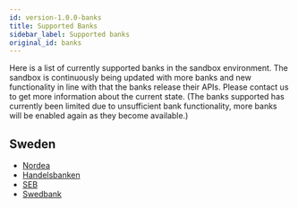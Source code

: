 ```yaml
---
id: version-1.0.0-banks
title: Supported Banks
sidebar_label: Supported banks
original_id: banks
---
```


Here is a list of currently supported banks in the sandbox environment. The sandbox is continuously being updated with more banks and new functionality in line with that the banks release their APIs. Please contact us to get more information about the current state. (The banks supported has currently been limited due to unsufficient bank functionality, more banks will be enabled again as they become available.)

## Sweden


- [Nordea](NDEASESS.md)
- [Handelsbanken](HANDSESS.md)
- [SEB](ESSESESS.md)
- [Swedbank](SWEDSESS.md)

